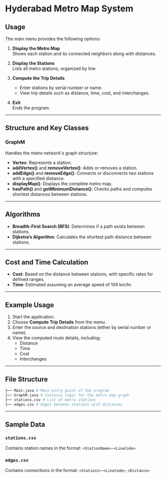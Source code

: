 # Hyderabad Metro Map System

## Usage
The main menu provides the following options:

1. **Display the Metro Map**  
   Shows each station and its connected neighbors along with distances.

2. **Display the Stations**  
   Lists all metro stations, organized by line.

3. **Compute the Trip Details**  
   - Enter stations by serial number or name.
   - View trip details such as distance, time, cost, and interchanges.

4. **Exit**  
   Ends the program.

---

## Structure and Key Classes

### GraphM
Handles the metro network's graph structure:

- **Vertex**: Represents a station.
- **addVertex()** and **removeVertex()**: Adds or removes a station.
- **addEdge()** and **removeEdge()**: Connects or disconnects two stations with a specified distance.
- **displayMap()**: Displays the complete metro map.
- **hasPath()** and **getMinimumDistance()**: Checks paths and computes shortest distances between stations.

---

## Algorithms

- **Breadth-First Search (BFS)**: Determines if a path exists between stations.
- **Dijkstra’s Algorithm**: Calculates the shortest path distance between stations.

---

## Cost and Time Calculation

- **Cost**: Based on the distance between stations, with specific rates for defined ranges.
- **Time**: Estimated assuming an average speed of 109 km/hr.

---

## Example Usage

1. Start the application.
2. Choose **Compute Trip Details** from the menu.
3. Enter the source and destination stations (either by serial number or name).
4. View the computed route details, including:
   - Distance
   - Time
   - Cost
   - Interchanges

---

## File Structure

```bash
├── Main.java # Main entry point of the program 
├── GraphM.java # Contains logic for the metro map graph 
├── stations.csv # List of metro stations 
├── edges.csv # Edges between stations with distances
```

---

## Sample Data

### `stations.csv`
Contains station names in the format: `<StationName>~<LineCode>`

### `edges.csv`
Contains connections in the format: `<Station1>~<LineCode>,<Distance>`
